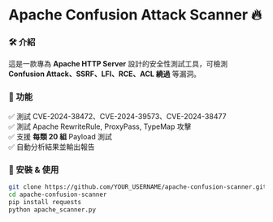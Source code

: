 # Apache Confusion Attack Scanner 🔥

### 🛠️ 介紹
這是一款專為 **Apache HTTP Server** 設計的安全性測試工具，可檢測 **Confusion Attack、SSRF、LFI、RCE、ACL 繞過** 等漏洞。

### 📌 功能
✅ 測試 CVE-2024-38472、CVE-2024-39573、CVE-2024-38477  
✅ 測試 Apache RewriteRule, ProxyPass, TypeMap 攻擊  
✅ 支援 **每類 20 組** Payload 測試  
✅ 自動分析結果並輸出報告  

### 🚀 安裝 & 使用
```bash
git clone https://github.com/YOUR_USERNAME/apache-confusion-scanner.git
cd apache-confusion-scanner
pip install requests
python apache_scanner.py
```